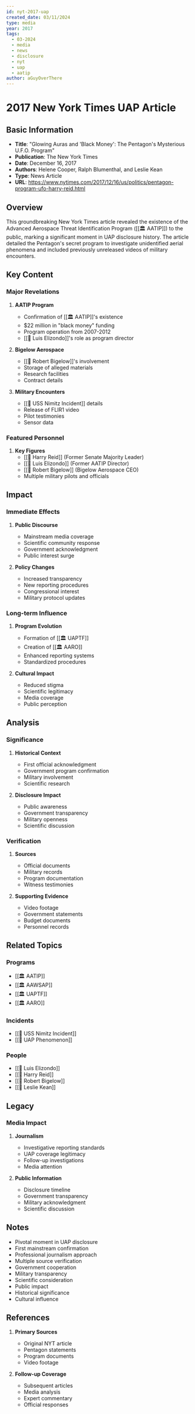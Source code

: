 ```yaml
---
id: nyt-2017-uap
created_date: 03/11/2024
type: media
year: 2017
tags:
  - 03-2024
  - media
  - news
  - disclosure
  - nyt
  - uap
  - aatip
author: aGuyOverThere
---
```


# 2017 New York Times UAP Article

## Basic Information

- **Title**: "Glowing Auras and 'Black Money': The Pentagon's Mysterious U.F.O. Program"
- **Publication**: The New York Times
- **Date**: December 16, 2017
- **Authors**: Helene Cooper, Ralph Blumenthal, and Leslie Kean
- **Type**: News Article
- **URL**: https://www.nytimes.com/2017/12/16/us/politics/pentagon-program-ufo-harry-reid.html

## Overview

This groundbreaking New York Times article revealed the existence of the Advanced Aerospace Threat Identification Program ([[🏛️ AATIP]]) to the public, marking a significant moment in UAP disclosure history. The article detailed the Pentagon's secret program to investigate unidentified aerial phenomena and included previously unreleased videos of military encounters.

## Key Content

### Major Revelations

1. **AATIP Program**
   - Confirmation of [[🏛️ AATIP]]'s existence
   - $22 million in "black money" funding
   - Program operation from 2007-2012
   - [[👤 Luis Elizondo]]'s role as program director

2. **Bigelow Aerospace**
   - [[👤 Robert Bigelow]]'s involvement
   - Storage of alleged materials
   - Research facilities
   - Contract details

3. **Military Encounters**
   - [[📜 USS Nimitz Incident]] details
   - Release of FLIR1 video
   - Pilot testimonies
   - Sensor data

### Featured Personnel

1. **Key Figures**
   - [[👤 Harry Reid]] (Former Senate Majority Leader)
   - [[👤 Luis Elizondo]] (Former AATIP Director)
   - [[👤 Robert Bigelow]] (Bigelow Aerospace CEO)
   - Multiple military pilots and officials

## Impact

### Immediate Effects

1. **Public Discourse**
   - Mainstream media coverage
   - Scientific community response
   - Government acknowledgment
   - Public interest surge

2. **Policy Changes**
   - Increased transparency
   - New reporting procedures
   - Congressional interest
   - Military protocol updates

### Long-term Influence

1. **Program Evolution**
   - Formation of [[🏛️ UAPTF]]
   - Creation of [[🏛️ AARO]]
   - Enhanced reporting systems
   - Standardized procedures

2. **Cultural Impact**
   - Reduced stigma
   - Scientific legitimacy
   - Media coverage
   - Public perception

## Analysis

### Significance

1. **Historical Context**
   - First official acknowledgment
   - Government program confirmation
   - Military involvement
   - Scientific research

2. **Disclosure Impact**
   - Public awareness
   - Government transparency
   - Military openness
   - Scientific discussion

### Verification

1. **Sources**
   - Official documents
   - Military records
   - Program documentation
   - Witness testimonies

2. **Supporting Evidence**
   - Video footage
   - Government statements
   - Budget documents
   - Personnel records

## Related Topics

### Programs
- [[🏛️ AATIP]]
- [[🏛️ AAWSAP]]
- [[🏛️ UAPTF]]
- [[🏛️ AARO]]

### Incidents
- [[📜 USS Nimitz Incident]]
- [[🔭 UAP Phenomenon]]

### People
- [[👤 Luis Elizondo]]
- [[👤 Harry Reid]]
- [[👤 Robert Bigelow]]
- [[👤 Leslie Kean]]

## Legacy

### Media Impact
1. **Journalism**
   - Investigative reporting standards
   - UAP coverage legitimacy
   - Follow-up investigations
   - Media attention

2. **Public Information**
   - Disclosure timeline
   - Government transparency
   - Military acknowledgment
   - Scientific discussion

## Notes

- Pivotal moment in UAP disclosure
- First mainstream confirmation
- Professional journalism approach
- Multiple source verification
- Government cooperation
- Military transparency
- Scientific consideration
- Public impact
- Historical significance
- Cultural influence

## References

1. **Primary Sources**
   - Original NYT article
   - Pentagon statements
   - Program documents
   - Video footage

2. **Follow-up Coverage**
   - Subsequent articles
   - Media analysis
   - Expert commentary
   - Official responses
